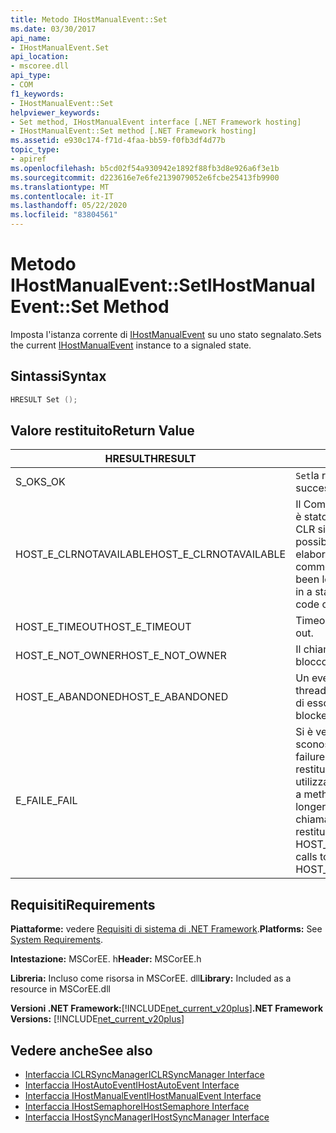 ```yaml
---
title: Metodo IHostManualEvent::Set
ms.date: 03/30/2017
api_name:
- IHostManualEvent.Set
api_location:
- mscoree.dll
api_type:
- COM
f1_keywords:
- IHostManualEvent::Set
helpviewer_keywords:
- Set method, IHostManualEvent interface [.NET Framework hosting]
- IHostManualEvent::Set method [.NET Framework hosting]
ms.assetid: e930c174-f71d-4faa-bb59-f0fb3df4d77b
topic_type:
- apiref
ms.openlocfilehash: b5cd02f54a930942e1892f88fb3d8e926a6f3e1b
ms.sourcegitcommit: d223616e7e6fe2139079052e6fcbe25413fb9900
ms.translationtype: MT
ms.contentlocale: it-IT
ms.lasthandoff: 05/22/2020
ms.locfileid: "83804561"
---
```

# <a name="ihostmanualeventset-method"></a><span data-ttu-id="3408b-102">Metodo IHostManualEvent::Set</span><span class="sxs-lookup"><span data-stu-id="3408b-102">IHostManualEvent::Set Method</span></span>
<span data-ttu-id="3408b-103">Imposta l'istanza corrente di [IHostManualEvent](ihostmanualevent-interface.md) su uno stato segnalato.</span><span class="sxs-lookup"><span data-stu-id="3408b-103">Sets the current [IHostManualEvent](ihostmanualevent-interface.md) instance to a signaled state.</span></span>  
  
## <a name="syntax"></a><span data-ttu-id="3408b-104">Sintassi</span><span class="sxs-lookup"><span data-stu-id="3408b-104">Syntax</span></span>  
  
```cpp  
HRESULT Set ();  
```  
  
## <a name="return-value"></a><span data-ttu-id="3408b-105">Valore restituito</span><span class="sxs-lookup"><span data-stu-id="3408b-105">Return Value</span></span>  
  
|<span data-ttu-id="3408b-106">HRESULT</span><span class="sxs-lookup"><span data-stu-id="3408b-106">HRESULT</span></span>|<span data-ttu-id="3408b-107">Descrizione</span><span class="sxs-lookup"><span data-stu-id="3408b-107">Description</span></span>|  
|-------------|-----------------|  
|<span data-ttu-id="3408b-108">S_OK</span><span class="sxs-lookup"><span data-stu-id="3408b-108">S_OK</span></span>|<span data-ttu-id="3408b-109">`Set`la restituzione è riuscita.</span><span class="sxs-lookup"><span data-stu-id="3408b-109">`Set` returned successfully.</span></span>|  
|<span data-ttu-id="3408b-110">HOST_E_CLRNOTAVAILABLE</span><span class="sxs-lookup"><span data-stu-id="3408b-110">HOST_E_CLRNOTAVAILABLE</span></span>|<span data-ttu-id="3408b-111">Il Common Language Runtime (CLR) non è stato caricato in un processo oppure CLR si trova in uno stato in cui non è possibile eseguire codice gestito o elaborare la chiamata correttamente.</span><span class="sxs-lookup"><span data-stu-id="3408b-111">The common language runtime (CLR) has not been loaded into a process, or the CLR is in a state in which it cannot run managed code or process the call successfully.</span></span>|  
|<span data-ttu-id="3408b-112">HOST_E_TIMEOUT</span><span class="sxs-lookup"><span data-stu-id="3408b-112">HOST_E_TIMEOUT</span></span>|<span data-ttu-id="3408b-113">Timeout della chiamata.</span><span class="sxs-lookup"><span data-stu-id="3408b-113">The call timed out.</span></span>|  
|<span data-ttu-id="3408b-114">HOST_E_NOT_OWNER</span><span class="sxs-lookup"><span data-stu-id="3408b-114">HOST_E_NOT_OWNER</span></span>|<span data-ttu-id="3408b-115">Il chiamante non è il proprietario del blocco.</span><span class="sxs-lookup"><span data-stu-id="3408b-115">The caller does not own the lock.</span></span>|  
|<span data-ttu-id="3408b-116">HOST_E_ABANDONED</span><span class="sxs-lookup"><span data-stu-id="3408b-116">HOST_E_ABANDONED</span></span>|<span data-ttu-id="3408b-117">Un evento è stato annullato mentre un thread bloccato o Fiber era in attesa su di esso.</span><span class="sxs-lookup"><span data-stu-id="3408b-117">An event was canceled while a blocked thread or fiber was waiting on it.</span></span>|  
|<span data-ttu-id="3408b-118">E_FAIL</span><span class="sxs-lookup"><span data-stu-id="3408b-118">E_FAIL</span></span>|<span data-ttu-id="3408b-119">Si è verificato un errore irreversibile sconosciuto.</span><span class="sxs-lookup"><span data-stu-id="3408b-119">An unknown catastrophic failure occurred.</span></span> <span data-ttu-id="3408b-120">Quando un metodo restituisce E_FAIL, CLR non è più utilizzabile all'interno del processo.</span><span class="sxs-lookup"><span data-stu-id="3408b-120">When a method returns E_FAIL, the CLR is no longer usable within the process.</span></span> <span data-ttu-id="3408b-121">Le chiamate successive ai metodi di hosting restituiscono HOST_E_CLRNOTAVAILABLE.</span><span class="sxs-lookup"><span data-stu-id="3408b-121">Subsequent calls to hosting methods return HOST_E_CLRNOTAVAILABLE.</span></span>|  
  
## <a name="requirements"></a><span data-ttu-id="3408b-122">Requisiti</span><span class="sxs-lookup"><span data-stu-id="3408b-122">Requirements</span></span>  
 <span data-ttu-id="3408b-123">**Piattaforme:** vedere [Requisiti di sistema di .NET Framework](../../get-started/system-requirements.md).</span><span class="sxs-lookup"><span data-stu-id="3408b-123">**Platforms:** See [System Requirements](../../get-started/system-requirements.md).</span></span>  
  
 <span data-ttu-id="3408b-124">**Intestazione:** MSCorEE. h</span><span class="sxs-lookup"><span data-stu-id="3408b-124">**Header:** MSCorEE.h</span></span>  
  
 <span data-ttu-id="3408b-125">**Libreria:** Incluso come risorsa in MSCorEE. dll</span><span class="sxs-lookup"><span data-stu-id="3408b-125">**Library:** Included as a resource in MSCorEE.dll</span></span>  
  
 <span data-ttu-id="3408b-126">**Versioni .NET Framework:**[!INCLUDE[net_current_v20plus](../../../../includes/net-current-v20plus-md.md)]</span><span class="sxs-lookup"><span data-stu-id="3408b-126">**.NET Framework Versions:** [!INCLUDE[net_current_v20plus](../../../../includes/net-current-v20plus-md.md)]</span></span>  
  
## <a name="see-also"></a><span data-ttu-id="3408b-127">Vedere anche</span><span class="sxs-lookup"><span data-stu-id="3408b-127">See also</span></span>

- [<span data-ttu-id="3408b-128">Interfaccia ICLRSyncManager</span><span class="sxs-lookup"><span data-stu-id="3408b-128">ICLRSyncManager Interface</span></span>](iclrsyncmanager-interface.md)
- [<span data-ttu-id="3408b-129">Interfaccia IHostAutoEvent</span><span class="sxs-lookup"><span data-stu-id="3408b-129">IHostAutoEvent Interface</span></span>](ihostautoevent-interface.md)
- [<span data-ttu-id="3408b-130">Interfaccia IHostManualEvent</span><span class="sxs-lookup"><span data-stu-id="3408b-130">IHostManualEvent Interface</span></span>](ihostmanualevent-interface.md)
- [<span data-ttu-id="3408b-131">Interfaccia IHostSemaphore</span><span class="sxs-lookup"><span data-stu-id="3408b-131">IHostSemaphore Interface</span></span>](ihostsemaphore-interface.md)
- [<span data-ttu-id="3408b-132">Interfaccia IHostSyncManager</span><span class="sxs-lookup"><span data-stu-id="3408b-132">IHostSyncManager Interface</span></span>](ihostsyncmanager-interface.md)

